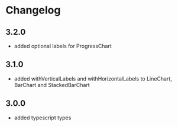 # Changelog

## 3.2.0
- added optional labels for ProgressChart

## 3.1.0
- added withVerticalLabels and withHorizontalLabels to LineChart, BarChart and StackedBarChart

## 3.0.0
- added typescript types